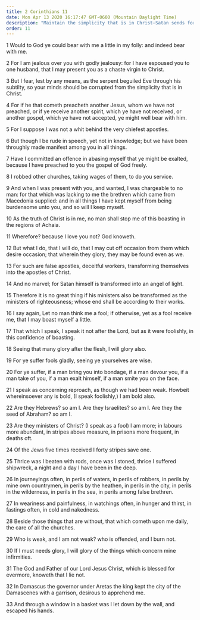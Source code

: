 ```yaml
---
title: 2 Corinthians 11
date: Mon Apr 13 2020 16:17:47 GMT-0600 (Mountain Daylight Time)
description: "Maintain the simplicity that is in Christ—Satan sends forth false apostles—Paul glories in his sufferings for Christ."
order: 11
---
```


1 Would to God ye could bear with me a little in my folly: and indeed bear with me.

2 For I am jealous over you with godly jealousy: for I have espoused you to one husband, that I may present you as a chaste virgin to Christ.

3 But I fear, lest by any means, as the serpent beguiled Eve through his subtilty, so your minds should be corrupted from the simplicity that is in Christ.

4 For if he that cometh preacheth another Jesus, whom we have not preached, or if ye receive another spirit, which ye have not received, or another gospel, which ye have not accepted, ye might well bear with him.

5 For I suppose I was not a whit behind the very chiefest apostles.

6 But though I be rude in speech, yet not in knowledge; but we have been throughly made manifest among you in all things.

7 Have I committed an offence in abasing myself that ye might be exalted, because I have preached to you the gospel of God freely.

8 I robbed other churches, taking wages of them, to do you service.

9 And when I was present with you, and wanted, I was chargeable to no man: for that which was lacking to me the brethren which came from Macedonia supplied: and in all things I have kept myself from being burdensome unto you, and so will I keep myself.

10 As the truth of Christ is in me, no man shall stop me of this boasting in the regions of Achaia.

11 Wherefore? because I love you not? God knoweth.

12 But what I do, that I will do, that I may cut off occasion from them which desire occasion; that wherein they glory, they may be found even as we.

13 For such are false apostles, deceitful workers, transforming themselves into the apostles of Christ.

14 And no marvel; for Satan himself is transformed into an angel of light.

15 Therefore it is no great thing if his ministers also be transformed as the ministers of righteousness; whose end shall be according to their works.

16 I say again, Let no man think me a fool; if otherwise, yet as a fool receive me, that I may boast myself a little.

17 That which I speak, I speak it not after the Lord, but as it were foolishly, in this confidence of boasting.

18 Seeing that many glory after the flesh, I will glory also.

19 For ye suffer fools gladly, seeing ye yourselves are wise.

20 For ye suffer, if a man bring you into bondage, if a man devour you, if a man take of you, if a man exalt himself, if a man smite you on the face.

21 I speak as concerning reproach, as though we had been weak. Howbeit whereinsoever any is bold, (I speak foolishly,) I am bold also.

22 Are they Hebrews? so am I. Are they Israelites? so am I. Are they the seed of Abraham? so am I.

23 Are they ministers of Christ? (I speak as a fool) I am more; in labours more abundant, in stripes above measure, in prisons more frequent, in deaths oft.

24 Of the Jews five times received I forty stripes save one.

25 Thrice was I beaten with rods, once was I stoned, thrice I suffered shipwreck, a night and a day I have been in the deep.

26 In journeyings often, in perils of waters, in perils of robbers, in perils by mine own countrymen, in perils by the heathen, in perils in the city, in perils in the wilderness, in perils in the sea, in perils among false brethren.

27 In weariness and painfulness, in watchings often, in hunger and thirst, in fastings often, in cold and nakedness.

28 Beside those things that are without, that which cometh upon me daily, the care of all the churches.

29 Who is weak, and I am not weak? who is offended, and I burn not.

30 If I must needs glory, I will glory of the things which concern mine infirmities.

31 The God and Father of our Lord Jesus Christ, which is blessed for evermore, knoweth that I lie not.

32 In Damascus the governor under Aretas the king kept the city of the Damascenes with a garrison, desirous to apprehend me.

33 And through a window in a basket was I let down by the wall, and escaped his hands.

